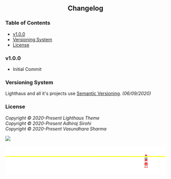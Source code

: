 <h2 align="center">Changelog</h2>

### Table of Contents
- [v1.0.0](#v1.0.0)
- [Versioning System](#versioning-system)
- [License](#license)



### v1.0.0 
- Initial Commit 

### Versioning System
Lighthaus and all it's projects use [Semantic Versioning](https://semver.org/). _(06/09/2020)_ 


### License

_Copyright © 2020-Present Lighthaus Theme_<br>
_Copyright © 2020-Present Adhiraj Sirohi_<br>
_Copyright © 2020-Present Vasundhara Sharma_

<p align="left"><a href="https://github.com/lighthaus-theme/hyper/blob/main/LICENSE"><img src="https://img.shields.io/static/v1.svg??style=flat&logo=appveyore&label=License&message=MIT&colorA=1C918A&colorB=50C16E"/></a></p>

<p align="center"><img src="https://raw.githubusercontent.com/lighthaus-theme/lighthaus/9e5cf66db03fc3e183e6cfbf7c4c04263a4f23df/ImageResources/lighthaus-border.svg"><p>

